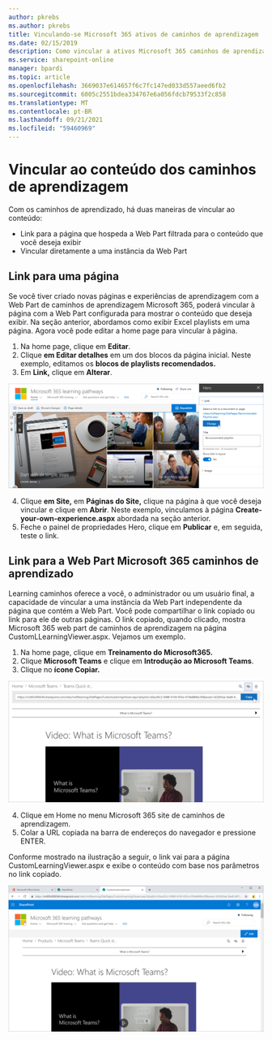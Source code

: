 ```yaml
---
author: pkrebs
ms.author: pkrebs
title: Vinculando-se Microsoft 365 ativos de caminhos de aprendizagem
ms.date: 02/15/2019
description: Como vincular a ativos Microsoft 365 caminhos de aprendizagem
ms.service: sharepoint-online
manager: bpardi
ms.topic: article
ms.openlocfilehash: 3669037e614657f6c7fc147ed033d557aeed6fb2
ms.sourcegitcommit: 6005c2551bdea334767e6a056fdcb79533f2c858
ms.translationtype: MT
ms.contentlocale: pt-BR
ms.lasthandoff: 09/21/2021
ms.locfileid: "59460969"
---
```

# <a name="link-to-learning-pathways-content"></a>Vincular ao conteúdo dos caminhos de aprendizagem

Com os caminhos de aprendizado, há duas maneiras de vincular ao conteúdo:

- Link para a página que hospeda a Web Part filtrada para o conteúdo que você deseja exibir 
- Vincular diretamente a uma instância da Web Part

## <a name="link-to-a-page"></a>Link para uma página

Se você tiver criado novas páginas e experiências de aprendizagem com a Web Part de caminhos de aprendizagem Microsoft 365, poderá vincular à página com a Web Part configurada para mostrar o conteúdo que deseja exibir. Na seção anterior, abordamos como exibir Excel playlists em uma página. Agora você pode editar a home page para vincular à página. 

1. Na home page, clique em **Editar**.
2. Clique **em Editar detalhes** em um dos blocos da página inicial. Neste exemplo, editamos os **blocos de playlists recomendados.**
3. Em **Link,** clique em **Alterar**.

![Link para página](media/cg-linktopage.png)

4. Clique **em Site,** em **Páginas do Site,** clique na página à que você deseja vincular e clique em **Abrir**. Neste exemplo, vinculamos à página **Create-your-own-experience.aspx** abordada na seção anterior.
5. Feche o painel de propriedades Hero, clique em **Publicar** e, em seguida, teste o link. 

## <a name="link-to-the-microsoft-365-learning-pathways-web-part"></a>Link para a Web Part Microsoft 365 caminhos de aprendizado
Learning caminhos oferece a você, o administrador ou um usuário final, a capacidade de vincular a uma instância da Web Part independente da página que contém a Web Part. Você pode compartilhar o link copiado ou link para ele de outras páginas. O link copiado, quando clicado, mostra Microsoft 365 web part de caminhos de aprendizagem na página CustomLLearningViewer.aspx. Vejamos um exemplo. 

1. Na home page, clique em **Treinamento do Microsoft365.**
2. Clique **Microsoft Teams** e clique em **Introdução ao Microsoft Teams**.
3. Clique no **ícone Copiar.**

![Link para Web Part](media/cg-linktowebpart.png)

4. Clique em Home no menu Microsoft 365 site de caminhos de aprendizagem.
5. Colar a URL copiada na barra de endereços do navegador e pressione ENTER. 

Conforme mostrado na ilustração a seguir, o link vai para a página CustomLearningViewer.aspx e exibe o conteúdo com base nos parâmetros no link copiado. 

![Link para visualizador de Web Part](media/cg-linktowebpartviewer.png)

